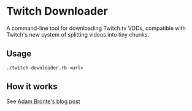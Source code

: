 # Twitch Downloader

A command-line tool for downloading Twitch.tv VODs, compatible with Twitch's new system of splitting videos into tiny 
chunks.

## Usage

    ./twitch-downloader.rb <url>

## How it works

See [Adam Bronte's blog post](https://adam.bronte.me/2015/05/29/downloading-twitch-tv-vods/)
